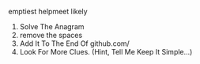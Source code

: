 emptiest helpmeet likely
1. Solve The Anagram
2. remove the spaces
3. Add It To The End Of github.com/
4. Look For More Clues.
(Hint, Tell Me Keep It Simple...)
